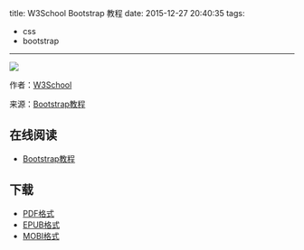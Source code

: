 title: W3School Bootstrap 教程
date: 2015-12-27 20:40:35
tags:
  - css
  - bootstrap
---

![](https://ek8whxe.cloudimg.io/s/width/226/https://www.gitbook.com/cover/book/wizardforcel/w3school-bootstrap.jpg?build=1450439348266&v=12.0.2)

作者：[W3School](http://www.w3cschool.cc)

来源：[Bootstrap教程](http://www.w3cschool.cc/bootstrap/bootstrap-tutorial.html)

<!--more-->

## 在线阅读 ##

* [Bootstrap教程](https://www.gitbook.com/book/wizardforcel/w3school-bootstrap/details)

## 下载 ##

* [PDF格式](https://www.gitbook.com/download/pdf/book/wizardforcel/w3school-bootstrap)
* [EPUB格式](https://www.gitbook.com/download/epub/book/wizardforcel/w3school-bootstrap)
* [MOBI格式](https://www.gitbook.com/download/mobi/book/wizardforcel/w3school-bootstrap)